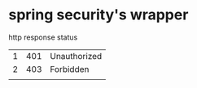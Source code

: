 # spring security's wrapper

http response status

|      |      |              |
| ---- | ---- | ------------ |
| 1    | 401  | Unauthorized |
| 2    | 403  | Forbidden    |
|      |      |              |

